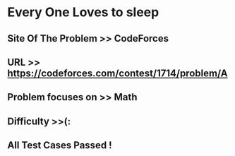 # Every One Loves to sleep

## Site Of The Problem >> CodeForces

## URL >> https://codeforces.com/contest/1714/problem/A

## Problem focuses on >> Math

## Difficulty >>(:
## All Test Cases Passed !


